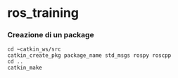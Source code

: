 # ros_training

### Creazione di un package
```
cd ~catkin_ws/src
catkin_create_pkg package_name std_msgs rospy roscpp
cd ..
catkin_make
```


